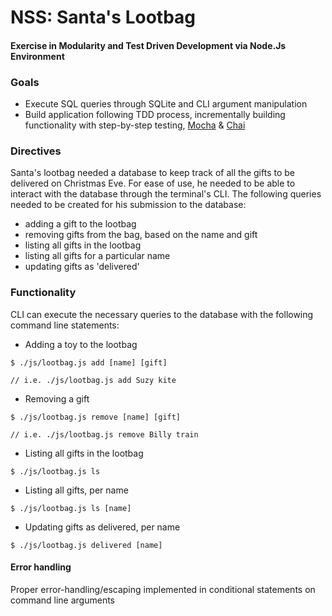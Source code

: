 # NSS: Santa's Lootbag 
#### Exercise in Modularity and Test Driven Development via Node.Js Environment

### Goals
+ Execute SQL queries through SQLite and CLI argument manipulation
+ Build application following TDD process, incrementally building functionality with step-by-step testing, [Mocha](https://mochajs.org/) & [Chai](http://chaijs.com/)

### Directives
Santa's lootbag needed a database to keep track of all the gifts to be delivered on Christmas Eve. For ease of use, he needed to be able to interact with the database through the terminal's CLI. The following queries needed to be created for his submission to the database:
+ adding a gift to the lootbag
+ removing gifts from the bag, based on the name and gift
+ listing all gifts in the lootbag
+ listing all gifts for a particular name
+ updating gifts as 'delivered'

### Functionality
CLI can execute the necessary queries to the database with the following command line statements:
+ Adding a toy to the lootbag
```
$ ./js/lootbag.js add [name] [gift]

// i.e. ./js/lootbag.js add Suzy kite
```
+ Removing a gift
```
$ ./js/lootbag.js remove [name] [gift]

// i.e. ./js/lootbag.js remove Billy train
```
+ Listing all gifts in the lootbag
```
$ ./js/lootbag.js ls
```
+ Listing all gifts, per name
```
$ ./js/lootbag.js ls [name]
```
+ Updating gifts as delivered, per name
```
$ ./js/lootbag.js delivered [name]
```

#### Error handling
Proper error-handling/escaping implemented in conditional statements on command line arguments
